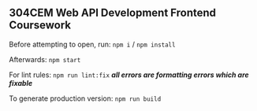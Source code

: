 ## 304CEM Web API Development Frontend Coursework

Before attempting to open, run: `npm i` / `npm install`

Afterwards: `npm start`

For lint rules: `npm run lint:fix` ___all errors are formatting errors which are fixable___

To generate production version: `npm run build`


